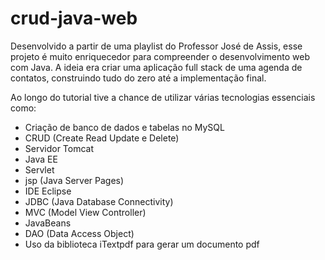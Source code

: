 # crud-java-web

Desenvolvido a partir de uma playlist do Professor José de Assis, esse projeto é muito enriquecedor para compreender o desenvolvimento web com Java. 
A ideia era criar uma aplicação full stack de uma agenda de contatos, construindo tudo do zero até a implementação final.

Ao longo do tutorial tive a chance de utilizar várias tecnologias essenciais como:

- Criação de banco de dados e tabelas no MySQL
- CRUD (Create Read Update e Delete)
- Servidor Tomcat
- Java EE
- Servlet
- jsp (Java Server Pages)
- IDE Eclipse
- JDBC (Java Database Connectivity)
- MVC (Model View Controller)
- JavaBeans
- DAO (Data Access Object)
- Uso da biblioteca iTextpdf para gerar um documento pdf
